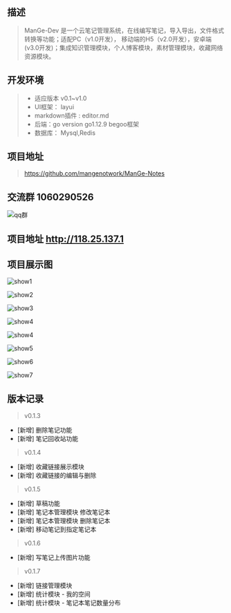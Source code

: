 ## 描述
> ManGe-Dev 是一个云笔记管理系统，在线编写笔记，导入导出，文件格式转换等功能；适配PC（v1.0开发）， 移动端的H5（v2.0开发），安卓端(v3.0开发)；集成知识管理模块，个人博客模块，素材管理模块，收藏网络资源模块。

## 开发环境
> - 适应版本 v0.1~v1.0  
> - UI框架：  layui
> - markdown插件 : editor.md
> - 后端：go version go1.12.9    begoo框架
> - 数据库： Mysql,Redis

## 项目地址
> https://github.com/mangenotwork/ManGe-Notes

## 交流群 1060290526

![qq群](http://118.25.137.1/static/img/qq.png "qq群")

## 项目地址 http://118.25.137.1

## 项目展示图

![show1](http://118.25.137.1/static/img/show1.png "show1")

![show2](http://118.25.137.1/static/img/show2.png "show2")

![show3](http://118.25.137.1/static/img/show3.png "show3")

![show4](http://118.25.137.1/static/img/show4.png "show4")

![show4](http://118.25.137.1/static/img/show4.png "show4")

![show5](http://118.25.137.1/static/img/show5.png "show5")

![show6](http://118.25.137.1/static/img/show6.png "show6")

![show7](http://118.25.137.1/static/img/show7.png "show7")

## 版本记录
> v0.1.3 
- [新增] 删除笔记功能
- [新增] 笔记回收站功能

> v0.1.4
- [新增] 收藏链接展示模块
- [新增] 收藏链接的编辑与删除

> v0.1.5
- [新增] 草稿功能
- [新增] 笔记本管理模块 修改笔记本
- [新增] 笔记本管理模块 删除笔记本
- [新增] 移动笔记到指定笔记本

> v0.1.6
- [新增] 写笔记上传图片功能

> v0.1.7
- [新增] 链接管理模块
- [新增] 统计模块 - 我的空间
- [新增] 统计模块 - 笔记本笔记数量分布

